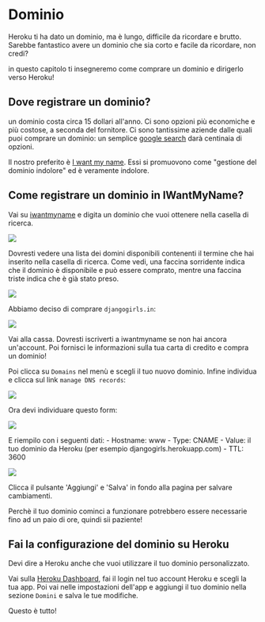 # Dominio

Heroku ti ha dato un dominio, ma è lungo, difficile da ricordare e brutto. Sarebbe fantastico avere un dominio che sia corto e facile da ricordare, non credi?

in questo capitolo ti insegneremo come comprare un dominio e dirigerlo verso Heroku!

## Dove registrare un dominio?

un dominio costa circa 15 dollari all'anno. Ci sono opzioni più economiche e più costose, a seconda del fornitore. Ci sono tantissime aziende dalle quali puoi comprare un dominio: un semplice [google search][1] darà centinaia di opzioni.

 [1]: https://www.google.com/search?q=register%20domain

Il nostro preferito è [I want my name][2]. Essi si promuovono come "gestione del dominio indolore" ed è veramente indolore.

 [2]: https://iwantmyname.com/

## Come registrare un dominio in IWantMyName?

Vai su [iwantmyname][3] e digita un dominio che vuoi ottenere nella casella di ricerca.

 [3]: https://iwantmyname.com

![][4]

 [4]: images/1.png

Dovresti vedere una lista dei domini disponibili contenenti il termine che hai inserito nella casella di ricerca. Come vedi, una faccina sorridente indica che il dominio è disponibile e può essere comprato, mentre una faccina triste indica che è già stato preso.

![][5]

 [5]: images/2.png

Abbiamo deciso di comprare `djangogirls.in`:

![][6]

 [6]: images/3.png

Vai alla cassa. Dovresti iscriverti a iwantmyname se non hai ancora un'account. Poi fornisci le informazioni sulla tua carta di credito e compra un dominio!

Poi clicca su `Domains` nel menù e scegli il tuo nuovo dominio. Infine individua e clicca sul link `manage DNS records`:

![][7]

 [7]: images/4.png

Ora devi individuare questo form:

![][8]

 [8]: images/5.png

E riempilo con i seguenti dati: - Hostname: www - Type: CNAME - Value: il tuo dominio da Heroku (per esempio djangogirls.herokuapp.com) - TTL: 3600

![][9]

 [9]: images/6.png

Clicca il pulsante 'Aggiungi' e 'Salva' in fondo alla pagina per salvare cambiamenti.

Perchè il tuo dominio cominci a funzionare potrebbero essere necessarie fino ad un paio di ore, quindi sii paziente!

## Fai la configurazione del dominio su Heroku

Devi dire a Heroku anche che vuoi utilizzare il tuo dominio personalizzato.

Vai sulla [Heroku Dashboard][10], fai il login nel tuo account Heroku e scegli la tua app. Poi vai nelle impostazioni dell'app e aggiungi il tuo dominio nella sezione `Domini` e salva le tue modifiche.

 [10]: https://dashboard.heroku.com/apps

Questo è tutto!